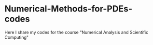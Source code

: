 # Numerical-Methods-for-PDEs-codes
Here I share my codes for the course  "Numerical Analysis and Scientific Computing"
